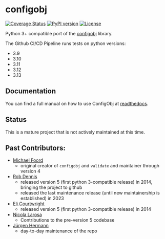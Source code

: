# configobj
[![Coverage Status](https://img.shields.io/coveralls/DiffSK/configobj.svg)](https://coveralls.io/r/DiffSK/configobj?branch=master)
[![PyPI version](http://img.shields.io/pypi/v/configobj.svg)](https://pypi.python.org/pypi/configobj)
[![License](https://img.shields.io/badge/license-BSD_3--clause-red.svg)](https://github.com/DiffSK/configobj/blob/master/LICENSE)


Python 3+ compatible port of the [configobj](https://pypi.python.org/pypi/configobj/) library.

The Github CI/CD Pipeline runs tests on python versions:
- 3.9
- 3.10
- 3.11
- 3.12
- 3.13


## Documentation

You can find a full manual on how to use ConfigObj at [readthedocs](http://configobj.readthedocs.io/).

## Status

This is a mature project that is not actively maintained at this time.

## Past Contributors:

- [Michael Foord](https://agileabstractions.com/)
  - original creator of ``configobj`` and ``validate`` and maintainer through version 4
- [Rob Dennis](https://github.com/robdennis)
  - released version 5 (first python 3-compatible release) in 2014, bringing the project to github
  - released the last maintenance release (until new maintainership is established) in 2023
- [Eli Courtwright](https://github.com/EliAndrewC)
  - released version 5 (first python 3-compatible release) in 2014
- [Nicola Larosa](https://pypi.org/user/tekNico/)
  - Contributions to the pre-version 5 codebase 
- [Jürgen Hermann](https://github.com/jhermann)
  - day-to-day maintenance of the repo
